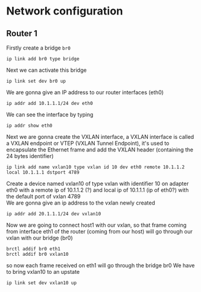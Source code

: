 # Network configuration

## Router 1

Firstly create a bridge `br0` 

```ip link add br0 type bridge```

Next we can activate this bridge

```ip link set dev br0 up```

We are gonna give an IP address to our router interfaces (eth0)

```ip addr add 10.1.1.1/24 dev eth0```

We can see the interface by typing

```ip addr show eth0```

Next we are gonna create the VXLAN interface, a VXLAN interface is called a VXLAN endpoint or VTEP (VXLAN Tunnel Endpoint), it's used to encapsulate the Ethernet frame and add the VXLAN header (containing the 24 bytes identifier)

```ip link add name vxlan10 type vxlan id 10 dev eth0 remote 10.1.1.2 local 10.1.1.1 dstport 4789```

Create a device named vxlan10 of type vxlan with identifier 10 on adapter eth0 with a remote ip of 10.1.1.2 (?) and local ip of 10.1.1.1 (ip of eth0?) with the default port of vxlan 4789  
We are gonna give an ip address to the vxlan newly created

```ip addr add 20.1.1.1/24 dev vxlan10```

Now we are going to connect host1 with our vxlan, so that frame coming from interface eth1 of the router (coming from our host) will go through our vxlan with our bridge (br0)

```brctl addif br0 eth1```  
```brctl addif br0 vxlan10```

so now each frame received on eth1 will go through the bridge br0
We have to bring vxlan10 to an upstate

```ip link set dev vxlan10 up```
